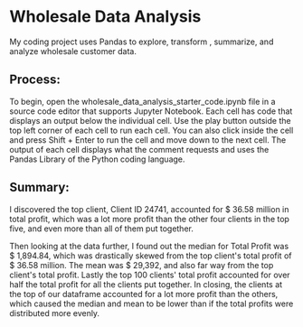 # Wholesale Data Analysis
My coding project uses Pandas to explore, transform , summarize, and analyze wholesale customer data. 

## Process:
To begin, open the wholesale_data_analysis_starter_code.ipynb file in a source code editor that supports Jupyter Notebook. Each cell has code that displays an output below the individual cell. Use the play button outside the top left corner of each cell to run each cell. You can also click inside the cell and press Shift + Enter to run the cell and move down to the next cell. The output of each cell displays what the comment requests and uses the Pandas Library of the Python coding language.

## Summary:
I discovered the top client, Client ID 24741, accounted for \$ 36.58 million in total profit, which was a lot more profit than the other four clients in the top five, and even more than all of them put together.

Then looking at the data further, I found out the median for Total Profit was \$ 1,894.84, which was drastically skewed from the top client's total profit of \$ 36.58 million. The mean was \$ 29,392, and also far way from the top client's total profit. Lastly the top 100 clients' total profit accounted for over half the total profit for all the clients put together. In closing, the clients at the top of our dataframe accounted for a lot more profit than the others, which caused the median and mean to be lower than if the total profits were distributed more evenly.
